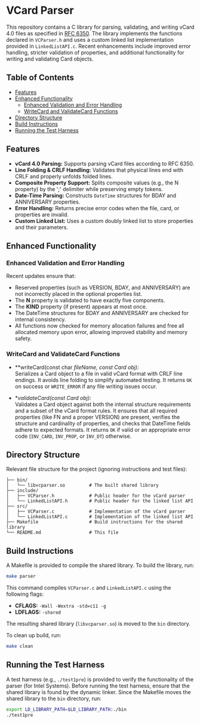 # VCard Parser

This repository contains a C library for parsing, validating, and writing vCard 4.0 files as specified in [RFC 6350](https://tools.ietf.org/html/rfc6350). The library implements the functions declared in `VCParser.h` and uses a custom linked list implementation provided in `LinkedListAPI.c`. Recent enhancements include improved error handling, stricter validation of properties, and additional functionality for writing and validating Card objects.

## Table of Contents
- [Features](#features)
- [Enhanced Functionality](#enhanced-functionality)
  - [Enhanced Validation and Error Handling](#enhanced-validation-and-error-handling)
  - [WriteCard and ValidateCard Functions](#writecard-and-validatecard-functions)
- [Directory Structure](#directory-structure)
- [Build Instructions](#build-instructions)
- [Running the Test Harness](#running-the-test-harness)

## Features

- **vCard 4.0 Parsing:** Supports parsing vCard files according to RFC 6350.
- **Line Folding & CRLF Handling:** Validates that physical lines end with CRLF and properly unfolds folded lines.
- **Composite Property Support:** Splits composite values (e.g., the N property) by the ';' delimiter while preserving empty tokens.
- **Date-Time Parsing:** Constructs `DateTime` structures for BDAY and ANNIVERSARY properties.
- **Error Handling:** Returns precise error codes when the file, card, or properties are invalid.
- **Custom Linked List:** Uses a custom doubly linked list to store properties and their parameters.

## Enhanced Functionality

### Enhanced Validation and Error Handling

Recent updates ensure that:
- Reserved properties (such as VERSION, BDAY, and ANNIVERSARY) are not incorrectly placed in the optional properties list.
- The **N** property is validated to have exactly five components.
- The **KIND** property (if present) appears at most once.
- The DateTime structures for BDAY and ANNIVERSARY are checked for internal consistency.
- All functions now checked for memory allocation failures and free all allocated memory upon error, allowing improved stability and memory safety.

### WriteCard and ValidateCard Functions

- **writeCard(const char *fileName, const Card *obj):**  
  Serializes a Card object to a file in valid vCard format with CRLF line endings. It avoids line folding to simplify automated testing. It returns `OK` on success or `WRITE_ERROR` if any file writing issues occur.

- **validateCard(const Card *obj):**  
  Validates a Card object against both the internal structure requirements and a subset of the vCard format rules. It ensures that all required properties (like FN and a proper VERSION) are present, verifies the structure and cardinality of properties, and checks that DateTime fields adhere to expected formats. It returns `OK` if valid or an appropriate error code (`INV_CARD`, `INV_PROP`, or `INV_DT`) otherwise.

## Directory Structure

Relevant file structure for the project (ignoring instructions and test files):

```
├── bin/
│   └── libvcparser.so         # The built shared library
├── include/
│   ├── VCParser.h             # Public header for the vCard parser
│   └── LinkedListAPI.h        # Public header for the linked list API
├── src/
│   ├── VCParser.c             # Implementation of the vCard parser
│   └── LinkedListAPI.c        # Implementation of the linked list API
├── Makefile                   # Build instructions for the shared library
└── README.md                  # This file
```

## Build Instructions

A Makefile is provided to compile the shared library. To build the library, run:

```bash
make parser
```

This command compiles `VCParser.c` and `LinkedListAPI.c` using the following flags:
- **CFLAGS:** `-Wall -Wextra -std=c11 -g`
- **LDFLAGS:** `-shared`

The resulting shared library (`libvcparser.so`) is moved to the `bin` directory.

To clean up build, run:

```bash
make clean
```

## Running the Test Harness

A test harness (e.g., `./test1pre`) is provided to verify the functionality of the parser (for Intel Systems). Before running the test harness, ensure that the shared library is found by the dynamic linker. Since the Makefile moves the shared library to the `bin` directory, run:

```bash
export LD_LIBRARY_PATH=$LD_LIBRARY_PATH:./bin
./test1pre
```
